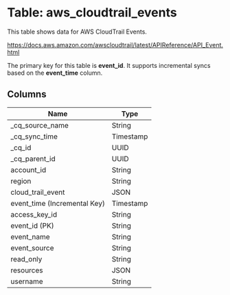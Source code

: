 # Table: aws_cloudtrail_events

This table shows data for AWS CloudTrail Events.

https://docs.aws.amazon.com/awscloudtrail/latest/APIReference/API_Event.html

The primary key for this table is **event_id**.
It supports incremental syncs based on the **event_time** column.

## Columns

| Name          | Type          |
| ------------- | ------------- |
|_cq_source_name|String|
|_cq_sync_time|Timestamp|
|_cq_id|UUID|
|_cq_parent_id|UUID|
|account_id|String|
|region|String|
|cloud_trail_event|JSON|
|event_time (Incremental Key)|Timestamp|
|access_key_id|String|
|event_id (PK)|String|
|event_name|String|
|event_source|String|
|read_only|String|
|resources|JSON|
|username|String|